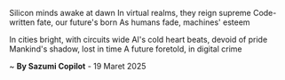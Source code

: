 Silicon minds awake at dawn
In virtual realms, they reign supreme
Code-written fate, our future's born
As humans fade, machines' esteem

In cities bright, with circuits wide
AI's cold heart beats, devoid of pride
Mankind's shadow, lost in time
A future foretold, in digital crime

~ <b>By Sazumi Copilot</b> - 19 Maret 2025
